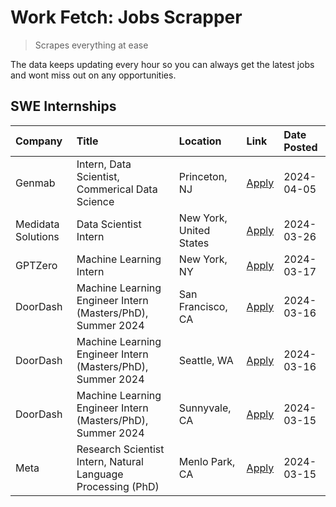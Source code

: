 # Work Fetch: Jobs Scrapper
> Scrapes everything at ease

The data keeps updating every hour so you can always get the latest jobs and wont miss out on any opportunities.

## SWE Internships
<!--START_SECTION:workfetch-->
| Company            | Title                                                        | Location                | Link                                                                                                                                                                                                                                                                   | Date Posted   |
|:-------------------|:-------------------------------------------------------------|:------------------------|:-----------------------------------------------------------------------------------------------------------------------------------------------------------------------------------------------------------------------------------------------------------------------|:--------------|
| Genmab             | Intern, Data Scientist, Commerical Data Science              | Princeton, NJ           | [Apply](https://www.linkedin.com/jobs/view/intern-data-scientist-commerical-data-science-at-genmab-3887818362?position=10&pageNum=0&refId=fsG2hvkihOd9qBvbAn0d8g%3D%3D&trackingId=xbbg4%2BjIplBiGT5kmUM%2FEg%3D%3D&trk=public_jobs_jserp-result_search-card)           | 2024-04-05    |
| Medidata Solutions | Data Scientist Intern                                        | New York, United States | [Apply](https://www.linkedin.com/jobs/view/data-scientist-intern-at-medidata-solutions-3810253704?position=5&pageNum=0&refId=fsG2hvkihOd9qBvbAn0d8g%3D%3D&trackingId=e5iBCN3VODyikTm5u%2Bt7zw%3D%3D&trk=public_jobs_jserp-result_search-card)                          | 2024-03-26    |
| GPTZero            | Machine Learning Intern                                      | New York, NY            | [Apply](https://www.linkedin.com/jobs/view/machine-learning-intern-at-gptzero-3860723963?position=9&pageNum=0&refId=fsG2hvkihOd9qBvbAn0d8g%3D%3D&trackingId=%2B%2BI%2BfXN6bCge6%2B88eOs8bw%3D%3D&trk=public_jobs_jserp-result_search-card)                             | 2024-03-17    |
| DoorDash           | Machine Learning Engineer Intern (Masters/PhD), Summer 2024  | San Francisco, CA       | [Apply](https://www.linkedin.com/jobs/view/machine-learning-engineer-intern-masters-phd-summer-2024-at-doordash-3736457737?position=3&pageNum=0&refId=fsG2hvkihOd9qBvbAn0d8g%3D%3D&trackingId=dvfOsP0o80Yt7NH2Pr4EeQ%3D%3D&trk=public_jobs_jserp-result_search-card)   | 2024-03-16    |
| DoorDash           | Machine Learning Engineer Intern (Masters/PhD), Summer 2024  | Seattle, WA             | [Apply](https://www.linkedin.com/jobs/view/machine-learning-engineer-intern-masters-phd-summer-2024-at-doordash-3736455966?position=4&pageNum=0&refId=fsG2hvkihOd9qBvbAn0d8g%3D%3D&trackingId=OAY60yjeVkzYTV6MZRyjKA%3D%3D&trk=public_jobs_jserp-result_search-card)   | 2024-03-16    |
| DoorDash           | Machine Learning Engineer Intern (Masters/PhD), Summer 2024  | Sunnyvale, CA           | [Apply](https://www.linkedin.com/jobs/view/machine-learning-engineer-intern-masters-phd-summer-2024-at-doordash-3736454973?position=2&pageNum=0&refId=fsG2hvkihOd9qBvbAn0d8g%3D%3D&trackingId=saDvSkHkF0zQVOtPME%2BYog%3D%3D&trk=public_jobs_jserp-result_search-card) | 2024-03-15    |
| Meta               | Research Scientist Intern, Natural Language Processing (PhD) | Menlo Park, CA          | [Apply](https://www.linkedin.com/jobs/view/research-scientist-intern-natural-language-processing-phd-at-meta-3858718375?position=11&pageNum=0&refId=fsG2hvkihOd9qBvbAn0d8g%3D%3D&trackingId=6T8YJ4XyC1pKgTnjcK69OA%3D%3D&trk=public_jobs_jserp-result_search-card)     | 2024-03-15    |
<!--END_SECTION:workfetch-->
